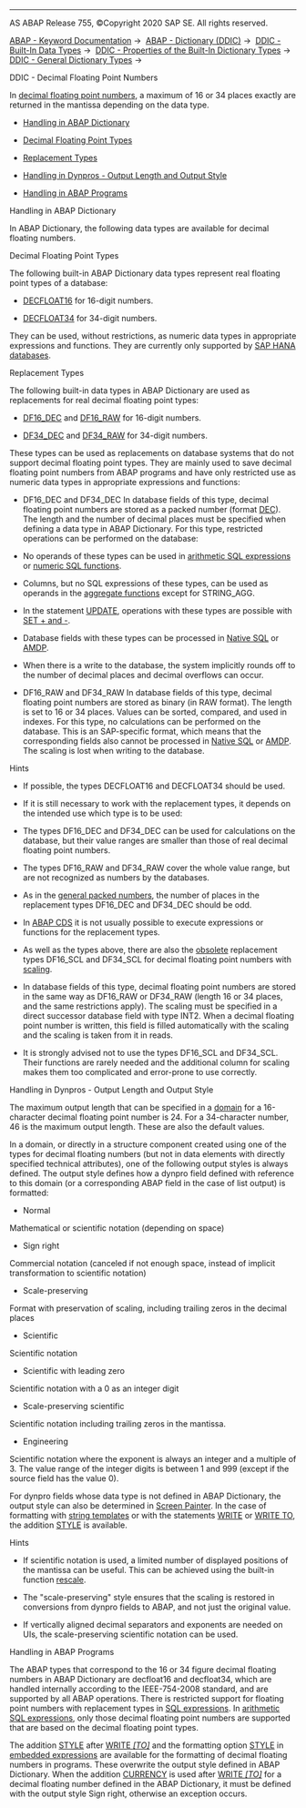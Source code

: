   

* * *

AS ABAP Release 755, ©Copyright 2020 SAP SE. All rights reserved.

[ABAP - Keyword Documentation](javascript:call_link\('abenabap.htm'\)) →  [ABAP - Dictionary (DDIC)](javascript:call_link\('abenabap_dictionary.htm'\)) →  [DDIC - Built-In Data Types](javascript:call_link\('abenddic_builtin_types_intro.htm'\)) →  [DDIC - Properties of the Built-In Dictionary Types](javascript:call_link\('abenddic_builtin_types_prop.htm'\)) →  [DDIC - General Dictionary Types](javascript:call_link\('abenddic_builtin_types_general.htm'\)) → 

DDIC - Decimal Floating Point Numbers

In [decimal floating point numbers](javascript:call_link\('abendecfloat_glosry.htm'\) "Glossary Entry"), a maximum of 16 or 34 places exactly are returned in the mantissa depending on the data type.

-   [Handling in ABAP Dictionary](#@@ITOC@@ABENDDIC_DECIMAL_FLOATING_POINT_1)

-   [Decimal Floating Point Types](#@@ITOC@@ABENDDIC_DECIMAL_FLOATING_POINT_2)

-   [Replacement Types](#@@ITOC@@ABENDDIC_DECIMAL_FLOATING_POINT_3)

-   [Handling in Dynpros - Output Length and Output Style](#@@ITOC@@ABENDDIC_DECIMAL_FLOATING_POINT_4)

-   [Handling in ABAP Programs](#@@ITOC@@ABENDDIC_DECIMAL_FLOATING_POINT_5)

Handling in ABAP Dictionary

In ABAP Dictionary, the following data types are available for decimal floating numbers.

Decimal Floating Point Types

The following built-in ABAP Dictionary data types represent real floating point types of a database:

-   [DECFLOAT16](javascript:call_link\('abenddic_builtin_types.htm'\)) for 16-digit numbers.

-   [DECFLOAT34](javascript:call_link\('abenddic_builtin_types.htm'\)) for 34-digit numbers.

They can be used, without restrictions, as numeric data types in appropriate expressions and functions. They are currently only supported by [SAP HANA databases](javascript:call_link\('abenhana_database_glosry.htm'\) "Glossary Entry").

Replacement Types

The following built-in data types in ABAP Dictionary are used as replacements for real decimal floating point types:

-   [DF16\_DEC](javascript:call_link\('abenddic_builtin_types.htm'\)) and [DF16\_RAW](javascript:call_link\('abenddic_builtin_types.htm'\)) for 16-digit numbers.

-   [DF34\_DEC](javascript:call_link\('abenddic_builtin_types.htm'\)) and [DF34\_RAW](javascript:call_link\('abenddic_builtin_types.htm'\)) for 34-digit numbers.

These types can be used as replacements on database systems that do not support decimal floating point types. They are mainly used to save decimal floating point numbers from ABAP programs and have only restricted use as numeric data types in appropriate expressions and functions:

-   DF16\_DEC and DF34\_DEC
    In database fields of this type, decimal floating point numbers are stored as a packed number (format [DEC](javascript:call_link\('abenddic_builtin_types_int_pack.htm'\))). The length and the number of decimal places must be specified when defining a data type in ABAP Dictionary. For this type, restricted operations can be performed on the database:

-   No operands of these types can be used in [arithmetic SQL expressions](javascript:call_link\('abensql_arith.htm'\)) or [numeric SQL functions](javascript:call_link\('abensql_arith_func.htm'\)).

-   Columns, but no SQL expressions of these types, can be used as operands in the [aggregate functions](javascript:call_link\('abapselect_aggregate.htm'\)) except for STRING\_AGG.

-   In the statement [UPDATE](javascript:call_link\('abapupdate.htm'\)), operations with these types are possible with [SET + and \-](javascript:call_link\('abapupdate_set_expression.htm'\)).

-   Database fields with these types can be processed in [Native SQL](javascript:call_link\('abennative_sql_glosry.htm'\) "Glossary Entry") or [AMDP](javascript:call_link\('abenamdp_glosry.htm'\) "Glossary Entry").

-   When there is a write to the database, the system implicitly rounds off to the number of decimal places and decimal overflows can occur.

-   DF16\_RAW and DF34\_RAW
    In database fields of this type, decimal floating point numbers are stored as binary (in RAW format). The length is set to 16 or 34 places. Values can be sorted, compared, and used in indexes. For this type, no calculations can be performed on the database. This is an SAP-specific format, which means that the corresponding fields also cannot be processed in [Native SQL](javascript:call_link\('abennative_sql_glosry.htm'\) "Glossary Entry") or [AMDP](javascript:call_link\('abenamdp_glosry.htm'\) "Glossary Entry"). The scaling is lost when writing to the database.

Hints

-   If possible, the types DECFLOAT16 and DECFLOAT34 should be used.

-   If it is still necessary to work with the replacement types, it depends on the intended use which type is to be used:

-   The types DF16\_DEC and DF34\_DEC can be used for calculations on the database, but their value ranges are smaller than those of real decimal floating point numbers.

-   The types DF16\_RAW and DF34\_RAW cover the whole value range, but are not recognized as numbers by the databases.

-   As in the [general packed numbers](javascript:call_link\('abenddic_builtin_types_int_pack.htm'\)), the number of places in the replacement types DF16\_DEC and DF34\_DEC should be odd.

-   In [ABAP CDS](javascript:call_link\('abencds.htm'\)) it is not usually possible to execute expressions or functions for the replacement types.

-   As well as the types above, there are also the [obsolete](javascript:call_link\('abenddic_obsolete_types.htm'\)) replacement types DF16\_SCL and DF34\_SCL for decimal floating point numbers with [scaling](javascript:call_link\('abenscale_glosry.htm'\) "Glossary Entry").

-   In database fields of this type, decimal floating point numbers are stored in the same way as DF16\_RAW or DF34\_RAW (length 16 or 34 places, and the same restrictions apply). The scaling must be specified in a direct successor database field with type INT2. When a decimal floating point number is written, this field is filled automatically with the scaling and the scaling is taken from it in reads.

-   It is strongly advised not to use the types DF16\_SCL and DF34\_SCL. Their functions are rarely needed and the additional column for scaling makes them too complicated and error-prone to use correctly.

Handling in Dynpros - Output Length and Output Style

The maximum output length that can be specified in a [domain](javascript:call_link\('abenddic_domains.htm'\)) for a 16-character decimal floating point number is 24. For a 34-character number, 46 is the maximum output length. These are also the default values.

In a domain, or directly in a structure component created using one of the types for decimal floating numbers (but not in data elements with directly specified technical attributes), one of the following output styles is always defined. The output style defines how a dynpro field defined with reference to this domain (or a corresponding ABAP field in the case of list output) is formatted:

-   Normal

Mathematical or scientific notation (depending on space)

-   Sign right

Commercial notation (canceled if not enough space, instead of implicit transformation to scientific notation)

-   Scale-preserving

Format with preservation of scaling, including trailing zeros in the decimal places

-   Scientific

Scientific notation

-   Scientific with leading zero

Scientific notation with a 0 as an integer digit

-   Scale-preserving scientific

Scientific notation including trailing zeros in the mantissa.

-   Engineering

Scientific notation where the exponent is always an integer and a multiple of 3. The value range of the integer digits is between 1 and 999 (except if the source field has the value 0).

For dynpro fields whose data type is not defined in ABAP Dictionary, the output style can also be determined in [Screen Painter](javascript:call_link\('abenscreen_painter_glosry.htm'\) "Glossary Entry"). In the case of formatting with [string templates](javascript:call_link\('abapcompute_string_format_options.htm'\)) or with the statements [WRITE](javascript:call_link\('abapwrite-.htm'\)) or [WRITE TO](javascript:call_link\('abapwrite_to.htm'\)), the addition [STYLE](javascript:call_link\('abapwrite_ext_options.htm'\)) is available.

Hints

-   If scientific notation is used, a limited number of displayed positions of the mantissa can be useful. This can be achieved using the built-in function [rescale](javascript:call_link\('abendec_floating_point_functions.htm'\)).

-   The "scale-preserving" style ensures that the scaling is restored in conversions from dynpro fields to ABAP, and not just the original value.

-   If vertically aligned decimal separators and exponents are needed on UIs, the scale-preserving scientific notation can be used.

Handling in ABAP Programs

The ABAP types that correspond to the 16 or 34 figure decimal floating numbers in ABAP Dictionary are decfloat16 and decfloat34, which are handled internally according to the IEEE-754-2008 standard, and are supported by all ABAP operations. There is restricted support for floating point numbers with replacement types in [SQL expressions](javascript:call_link\('abapsql_expr.htm'\)). In [arithmetic SQL expressions](javascript:call_link\('abensql_arith.htm'\)), only those decimal floating point numbers are supported that are based on the decimal floating point types.

The addition [STYLE](javascript:call_link\('abapwrite_to_options.htm'\)) after [WRITE *\[*TO*\]*](javascript:call_link\('abapwrite_to.htm'\)) and the formatting option [STYLE](javascript:call_link\('abapcompute_string_format_options.htm'\)) in [embedded expressions](javascript:call_link\('abenstring_templates_expressions.htm'\)) are available for the formatting of decimal floating numbers in programs. These overwrite the output style defined in ABAP Dictionary. When the addition [CURRENCY](javascript:call_link\('abapwrite_to_options.htm'\)) is used after [WRITE *\[*TO*\]*](javascript:call_link\('abapwrite_to.htm'\)) for a decimal floating number defined in the ABAP Dictionary, it must be defined with the output style Sign right, otherwise an exception occurs.